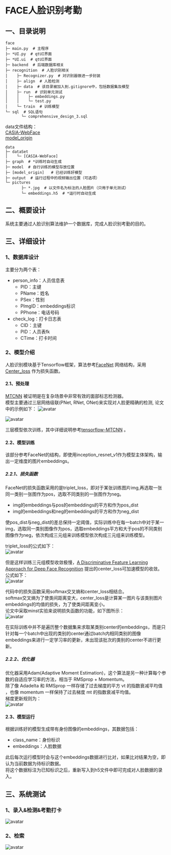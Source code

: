 # FACE人脸识别考勤
## 一、目录说明
```text
face
├─ main.py  # 主程序
├─ *UI.py  # qtUI界面
├─ *UI.ui  # qtUI界面
├─ backend  # 后端数据库相关
├─ recognition  # 人脸识别相关
│    ├─ Recognizer.py  # 对识别器做进一步封装
│    ├─ align  # 人脸检测
│    ├─ data  # 该目录被加入到.gitignore中，包括数据集及模型
│    ├─ run  # 识别单元测试
│    │    ├─ embeddings.py
│    │    └─ test.py
│    └─ train  # 训练模型
└─ sql  # SQL语句
       └─ comprehensive_design_3.sql
```
data文件结构：  
[CASIA-WebFace](https://drive.google.com/file/d/1Of_EVz-yHV7QVWQGihYfvtny9Ne8qXVz/view)  
[model_origin](https://drive.google.com/file/d/1P342tGMLar3X9xhKO6w3T9eug-I1hC2d/view?usp=sharing)
```text
data
├─ dataSet
│    └─ [CASIA-WebFace]
├─ graph  # *训练时自动生成
├─ model  # 自行训练的模型存放位置
├─ [model_origin]   # 已经训练好模型
├─ output  # 运行过程中的视频输出位置（可选项）
└─ pictures
       ├─ *.jpg  # 以文件名为标注的人脸图片（只用于单元测试）
       └─ embeddings.h5  # *运行时自动生成
```
## 二、概要设计
系统主要通过人脸识别算法维护一个数据库，完成人脸识别考勤的目的。
## 三、详细设计
### 1、数据库设计
主要分为两个表：
- person_info：人员信息表
  - PID：主键
  - PName：姓名
  - PSex：性别
  - PImgID：embeddings标识
  - PPhone：电话号码
- check_log：打卡日志表
  - CID：主键
  - PID：人员表fk
  - CTime：打卡时间
### 2、模型介绍
人脸识别模块基于Tensorflow框架，算法参考[FaceNet](https://arxiv.org/abs/1503.03832) 网络结构，采用[Center_loss](https://link.springer.com/chapter/10.1007%2F978-3-319-46478-7_31) 作为损失函数。
#### 2.1、预处理
[MTCNN](https://kpzhang93.github.io/MTCNN_face_detection_alignment/index.html) 被证明是在复杂场景中非常有效的面部标志检测器。  
模型主要通过三层网络级联(PNet, RNet, ONet)来实现对人脸更精确的检测, 论文中的示例如下：
![avatar](./pic/1.jpg)

![avatar](./pic/2.jpg)

三层模型依次训练，其中详细说明参考[tensorflow-MTCNN](https://github.com/LeslieZhoa/tensorflow-MTCNN) 。
#### 2.2、模型训练
该部分参考FaceNet的结构，即使用inception_resnet_v1作为模型主体架构，输出一定维度的图片embeddings。 
##### 2.2.1、损失函数 
FaceNet的损失函数采用的是triplet_loss，即对于某张训练图片img,再选取一张同一类别一张图作为pos，选取不同类别的一张图作为neg。  
- img的embeddings与pos的embeddings的平方和作为pos_dist
- img的embeddings和neg的embeddings的平方和作为neg_dist

使pos_dist与neg_dist的差总保持一定阈值，实际训练中在每一batch中对于某一img，选取同一类别图像作为pos，选取embeddings平方和大于pos的不同类别图像作为neg，依次构成三元组来训练模型依次构成三元组来训练模型。  

triplet_loss的公式如下：  
![avatar](./pic/3.jpg)

但是这样训练三元组模型收敛极慢，[A Discriminative Feature Learning Approach for Deep Face Recognition](https://link.springer.com/chapter/10.1007%2F978-3-319-46478-7_31) 提出的center_loss可加速模型的收敛。  
公式如下：  
![avatar](./pic/5.jpg)

代码中的损失函数采用softmax交叉熵和center_loss相结合。  
softmax交叉熵为了使类间距离变大，center_loss是计算某一图片与该类别图片embeddings的均值的损失，为了使类间距离变小。  
论文中采取minst实验来说明损失函数的功能，如下图所示：  
![avatar](./pic/4.jpg)

在实际训练中并不是遍历整个数据集来求取某类别center的embeddings，而是只针对每一个batch中出现的类别的center通过batch内相同类别的图像embeddings来进行一定学习率的更新，未出现该批次的类别的center不进行更新。  

##### 2.2.2、优化器
优化器采用Adam(Adaptive Moment Estimation)，这个算法是另一种计算每个参数的自适应学习率的方法，相当于 RMSprop + Momentum。  
除了像 Adadelta 和 RMSprop 一样存储了过去梯度的平方 vt 的指数衰减平均值 ，也像 momentum 一样保持了过去梯度 mt 的指数衰减平均值。  
梯度更新规则为：  
![avatar](./pic/6.jpg)

#### 2.3、模型运行
根据训练好的模型生成带有身份图像的embeddings，其数据包括：
- class_name：身份标识 
- embeddings：人脸数据

此后每次运行模型时会与这个embeddings数据进行比对，如果比对结果为空，即认为当前数据为待标识数据。  
将这个数据标注为已知标识之后，重新写入到h5文件中即可完成对人脸数据的录入。
## 三、系统测试
### 1、录入&检测&考勤打卡
![avatar](./pic/rt.jpg)

### 2、检索
![avatar](./pic/log.jpg)

